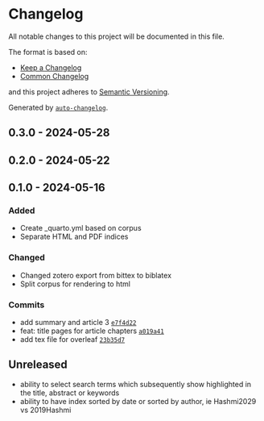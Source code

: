 # Changelog

All notable changes to this project will be documented in this file.

The format is based on:

- [Keep a Changelog](https://keepachangelog.com/en/1.0.0/)
- [Common Changelog](https://github.com/vweevers/common-changelog)

and this project adheres to [Semantic Versioning](https://semver.org/spec/v2.0.0.html).

Generated by [`auto-changelog`](https://github.com/CookPete/auto-changelog).

## 0.3.0 - 2024-05-28

## 0.2.0 - 2024-05-22

## 0.1.0 - 2024-05-16

### Added

- Create _quarto.yml based on corpus
- Separate HTML and PDF indices

### Changed

- Changed zotero export from bittex to biblatex
- Split corpus for rendering to html

### Commits

- add summary and article 3 [`e7f4d22`](https://github.com/bbartholdy/endgame/commit/e7f4d22a06788db570b8a58cb059c40ac2b94aae)
- feat: title pages for article chapters [`a019a41`](https://github.com/bbartholdy/endgame/commit/a019a4140b7f6048fb3a78a9c2e33da6c0d3b8e7)
- add tex file for overleaf [`23b35d7`](https://github.com/bbartholdy/endgame/commit/23b35d7b1f622d4e3f82ca395e62b5f9b7715fe0)

## Unreleased

- ability to select search terms which subsequently show highlighted in the title, abstract or keywords
- ability to have index sorted by date or sorted by author, ie Hashmi2029 vs 2019Hashmi